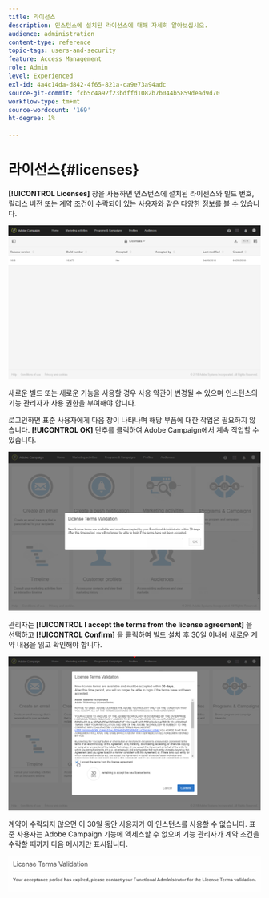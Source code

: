 ```yaml
---
title: 라이선스
description: 인스턴스에 설치된 라이선스에 대해 자세히 알아보십시오.
audience: administration
content-type: reference
topic-tags: users-and-security
feature: Access Management
role: Admin
level: Experienced
exl-id: 4a4c14da-d842-4f65-821a-ca9e73a94adc
source-git-commit: fcb5c4a92f23bdffd1082b7b044b5859dead9d70
workflow-type: tm+mt
source-wordcount: '169'
ht-degree: 1%

---
```


# 라이선스{#licenses}

**[!UICONTROL Licenses]** 창을 사용하면 인스턴스에 설치된 라이센스와 빌드 번호, 릴리스 버전 또는 계약 조건이 수락되어 있는 사용자와 같은 다양한 정보를 볼 수 있습니다.

![](assets/license_1.png)

새로운 빌드 또는 새로운 기능을 사용할 경우 사용 약관이 변경될 수 있으며 인스턴스의 기능 관리자가 사용 권한을 부여해야 합니다.

로그인하면 표준 사용자에게 다음 창이 나타나며 해당 부품에 대한 작업은 필요하지 않습니다. **[!UICONTROL OK]** 단추를 클릭하여 Adobe Campaign에서 계속 작업할 수 있습니다.

![](assets/license_2.png)

관리자는 **[!UICONTROL I accept the terms from the license agreement]** 을 선택하고 **[!UICONTROL Confirm]** 을 클릭하여 빌드 설치 후 30일 이내에 새로운 계약 내용을 읽고 확인해야 합니다.

![](assets/license_3.png)

계약이 수락되지 않으면 이 30일 동안 사용자가 이 인스턴스를 사용할 수 없습니다. 표준 사용자는 Adobe Campaign 기능에 액세스할 수 없으며 기능 관리자가 계약 조건을 수락할 때까지 다음 메시지만 표시됩니다.

![](assets/license_4.png)
